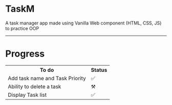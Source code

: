 # TaskM
A task manager app made using Vanilla Web component (HTML, CSS, JS) to practice OOP
<hr>
<h1>Progress</h1>
<table>
<tr>
<th>To do</th>
<th>Status</th>
</tr>
<tr>
<td>Add task name and Task Priority</td>
<td>✅</td>
</tr>
<tr>
<td>Ability to delete a task</td>
<td>⚒️</td>
</tr>
<tr>
<td>Display Task list</td>
<td>✅</td>
</tr>
</table>
